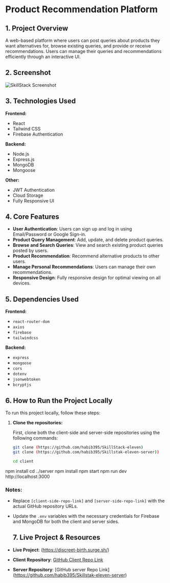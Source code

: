 # Product Recommendation Platform

## 1. Project Overview

A web-based platform where users can post queries about products they want alternatives for, browse existing queries, and provide or receive recommendations. Users can manage their queries and recommendations efficiently through an interactive UI.

## 2. Screenshot

![SkillStack Screenshot](https://i.ibb.co.com/VckcfBBQ/11.png)

## 3. Technologies Used

**Frontend:**
- React
- Tailwind CSS
- Firebase Authentication

**Backend:**
- Node.js
- Express.js
- MongoDB
- Mongoose

**Other:**
- JWT Authentication
- Cloud Storage
- Fully Responsive UI

## 4. Core Features

- **User Authentication**: Users can sign up and log in using Email/Password or Google Sign-in.
- **Product Query Management**: Add, update, and delete product queries.
- **Browse and Search Queries**: View and search existing product queries posted by users.
- **Product Recommendation**: Recommend alternative products to other users.
- **Manage Personal Recommendations**: Users can manage their own recommendations.
- **Responsive Design**: Fully responsive design for optimal viewing on all devices.

## 5. Dependencies Used

**Frontend:**
- `react-router-dom`
- `axios`
- `firebase`
- `tailwindcss`

**Backend:**
- `express`
- `mongoose`
- `cors`
- `dotenv`
- `jsonwebtoken`
- `bcryptjs`

## 6. How to Run the Project Locally

To run this project locally, follow these steps:

1. **Clone the repositories:**

   First, clone both the client-side and server-side repositories using the following commands:

   ```bash
   git clone (https://github.com/habib395/SkillStack-eleven)
   git clone (https://github.com/habib395/Skillstak-eleven-server))

   cd client
npm install
cd ../server
npm install
npm start
npm run dev
http://localhost:3000
### Notes:
- Replace `[client-side-repo-link]` and `[server-side-repo-link]` with the actual GitHub repository URLs.
- Update the `.env` variables with the necessary credentials for Firebase and MongoDB for both the client and server sides.


   ## 7. Live Project & Resources

- **Live Project**: (https://discreet-birth.surge.sh/)  
- **Client Repository**: [GitHub Client Repo Link](https://github.com/habib395/SkillStack-eleven)
- **Server Repository**: [GitHub server Repo Link] (https://github.com/habib395/Skillstak-eleven-server)


